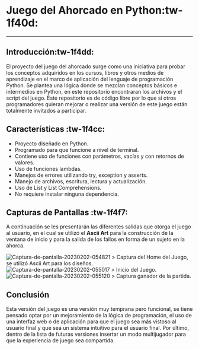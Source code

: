 # Juego del Ahorcado en Python:tw-1f40d:
------------
## Introducción:tw-1f4dd:
El proyecto del juego del ahorcado surge como una iniciativa para probar los conceptos adquiridos en los cursos, libros y otros medios de aprendizaje en el marco de aplicación del lenguaje de programación Python. 
Se plantea una lógica donde se mezclan conceptos básicos e intermedios en Python, en este repositorio encontraran los archivos y el script del juego. Este repositorio es de código libre por lo que si otros programadores quieran mejorar o realizar una versión de este juego están totalmente invitados a participar.

## Características :tw-1f4cc:
- Proyecto diseñado en Python. 
- Programado para que funcione a nivel de terminal.
- Contiene uso de funciones con parámetros, vacías y con retornos de valores.
- Uso de funciones lambdas.
- Manejos de errores utilizando try, exception y asserts.
- Manejo de archivos, escritura, lectura y actualización.
- Uso de List y List Comprehensions.
- No requiere instalar ninguna dependencia.

## Capturas de Pantallas :tw-1f4f7:
A continuación se les presentarán las diferentes salidas que otorga el juego al usuario, en el cual se utilizó el **Ascii Art** para la construcción de la ventana de inicio y para la salida de los fallos en forma de un sujeto en la ahorca.

<img src="https://i.ibb.co/Tv16Y4y/Captura-de-pantalla-20230202-054821.png" alt="Captura-de-pantalla-20230202-054821" border="0">
> Captura del Home del Juego, se utilizó Ascii Art para los diseños.
<img src="https://i.ibb.co/3WgC2LG/Captura-de-pantalla-20230202-055017.png" alt="Captura-de-pantalla-20230202-055017" border="0">
> Inicio del Juego.
<img src="https://i.ibb.co/d4RTYTs/Captura-de-pantalla-20230202-055120.png" alt="Captura-de-pantalla-20230202-055120" border="0">
> Captura ganador de la partida.

## Conclusión
Esta versión del juego es una versión muy temprana pero funcional, se tiene pensado optar por un mejoramiento de la lógica de programación, el uso de una interfaz web o de aplicación para que el juego sea más vistoso al usuario final y que sea un sistema intuitivo para el usuario final. Por último, dentro de la lista de futuras versiones insertar un modo multijugador para que la experiencia de juego sea compartida.
